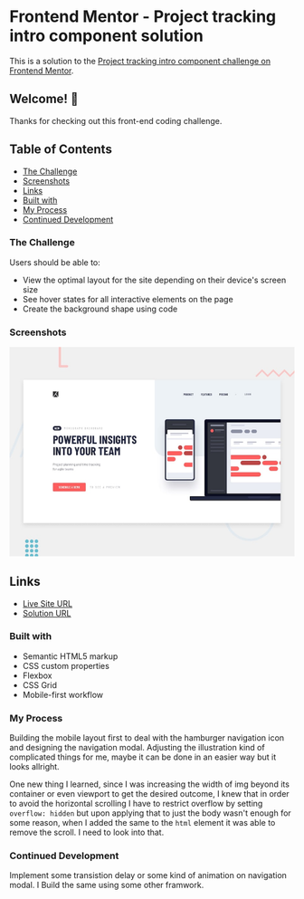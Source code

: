 # Frontend Mentor - Project tracking intro component solution

This is a solution to the [Project tracking intro component challenge on Frontend Mentor](https://www.frontendmentor.io/challenges/project-tracking-intro-component-5d289097500fcb331a67d80e).

## Welcome! 👋

Thanks for checking out this front-end coding challenge.

## Table of Contents

- [The Challenge](#the-challenge)
- [Screenshots](#screenshots)
- [Links](#links)
- [Built with](#built-with)
- [My Process](#my-process)
- [Continued Development](#continued-development)

### The Challenge

Users should be able to:

- View the optimal layout for the site depending on their device's screen size
- See hover states for all interactive elements on the page
- Create the background shape using code

### Screenshots

![alt text](design/desktop-preview.jpg)

## Links

- [Live Site URL](https://debabratabanik.github.io/project-tracking-intro-component-master/)
- [Solution URL](https://www.frontendmentor.io/solutions/project-tracking-intro-component-master-MPO62voFO9)

### Built with

- Semantic HTML5 markup
- CSS custom properties
- Flexbox
- CSS Grid
- Mobile-first workflow

### My Process

Building the mobile layout first to deal with the hamburger navigation icon and designing the navigation modal. 
Adjusting the illustration kind of complicated things for me, maybe it can be done in an easier way but it looks allright.

One new thing I learned, since I was increasing the width of img beyond its container or even viewport to get the desired outcome, I knew that in order to avoid the horizontal scrolling I have to restrict overflow by setting `overflow: hidden` but upon applying that to just the body wasn't enough for some reason, when I added the same to the `html` element it was able to remove the scroll. I need to look into that.   

### Continued Development

Implement some transistion delay or some kind of animation on navigation modal. I
Build the same using some other framwork. 
